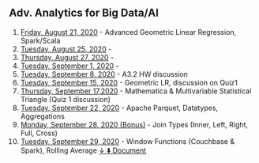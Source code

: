 
## Adv. Analytics for Big Data/AI
1. [Friday, August 21, 2020](https://asuonline.wistia.com/medias/m59vicjcwi) - Advanced Geometric Linear Regression, Spark/Scala
2. [Tuesday, August 25, 2020](https://asuonline.wistia.com/medias/4dk75d06ng) - 
3. [Thursday, August 27, 2020](https://asuonline.wistia.com/medias/tznfb5yl09) - 
4. [Tuesday, September 1, 2020](https://asuonline.wistia.com/medias/lkh16sak72) - 
5. [Tuesday, September 8, 2020](https://asuonline.wistia.com/medias/v871gbt9sl) - A3.2 HW discussion
6. [Tuesday, September 15, 2020](https://asuonline.wistia.com/medias/242bjinick) - Geometric LR, discussion on Quiz1
7. [Thursday, September 17,2020](https://asuonline.wistia.com/medias/8sa5xo9kin) - Mathematica & Multivariable Statistical Triangle (Quiz 1 discussion)
8. [Tuesday, September 22, 2020](https://asuonline.wistia.com/medias/echvyfvjru) - Apache Parquet, Datatypes, Aggregations
9. [Monday, September 28, 2020 (Bonus)](https://asuonline.wistia.com/medias/kixfvlxybl) - Join Types (Inner, Left, Right, Full, Cross)
10. [Tuesday, September 29, 2020](https://asuonline.wistia.com/medias/vbixc6ag6c) - Window Functions (Couchbase & Spark), Rolling Average [↓ &#11015;&#65039; Document](https://canvas.asu.edu/files/21922483/download?verifier=lCNPBSDlvKaqQMuSIdeabNiERUftJnGlTsLu6f6Q)
